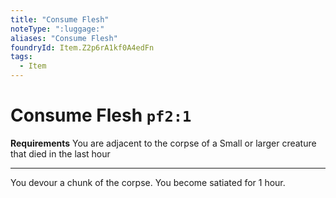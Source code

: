 ```yaml
---
title: "Consume Flesh"
noteType: ":luggage:"
aliases: "Consume Flesh"
foundryId: Item.Z2p6rA1kf0A4edFn
tags:
  - Item
---
```


# Consume Flesh `pf2:1`

**Requirements** You are adjacent to the corpse of a Small or larger creature that died in the last hour

* * *

You devour a chunk of the corpse. You become satiated for 1 hour.
